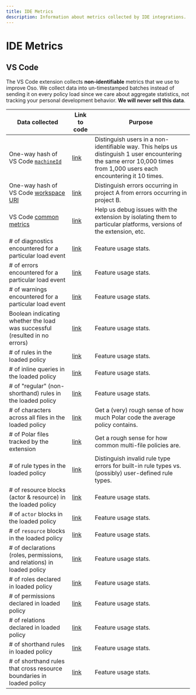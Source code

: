 ```yaml
---
title: IDE Metrics
description: Information about metrics collected by IDE integrations.
---
```


# IDE Metrics

## VS Code

The VS Code extension collects **non-identifiable** metrics that we use to
improve Oso. We collect data into un-timestamped batches instead of sending it
on every policy load since we care about aggregate statistics, not tracking
your personal development behavior. **We will never sell this data**.

| Data collected | Link to code | Purpose |
| -------------- | ------------ | ------- |
| One-way hash of VS Code [`machineId`][machineId] | [link](https://github.com/osohq/oso/blob/1a7a0ab130696a7849c04de5b8a869eda32d3998/vscode/oso/client/src/telemetry.ts#L79) | Distinguish users in a non-identifiable way. This helps us distinguish 1 user encountering the same error 10,000 times from 1,000 users each encountering it 10 times. |
| One-way hash of VS Code [workspace URI][uri] | [link](https://github.com/osohq/oso/blob/1a7a0ab130696a7849c04de5b8a869eda32d3998/vscode/oso/client/src/telemetry.ts#L84) | Distinguish errors occurring in project A from errors occurring in project B. |
| VS Code [common metrics][] | [link](https://github.com/osohq/oso/blob/075af46d93361296453936de42f5d6aed03ee31c/vscode/oso/client/src/telemetry.ts#L96-L119) | Help us debug issues with the extension by isolating them to particular platforms, versions of the extension, etc. |
| # of diagnostics encountered for a particular load event | [link](https://github.com/osohq/oso/blob/1a7a0ab130696a7849c04de5b8a869eda32d3998/vscode/oso/client/src/telemetry.ts#L59) | Feature usage stats. |
| # of errors encountered for a particular load event | [link](https://github.com/osohq/oso/blob/1a7a0ab130696a7849c04de5b8a869eda32d3998/vscode/oso/client/src/telemetry.ts#L60) | Feature usage stats. |
| # of warnings encountered for a particular load event | [link](https://github.com/osohq/oso/blob/1a7a0ab130696a7849c04de5b8a869eda32d3998/vscode/oso/client/src/telemetry.ts#L63) | Feature usage stats. |
| Boolean indicating whether the load was successful (resulted in no errors) | [link](https://github.com/osohq/oso/blob/1a7a0ab130696a7849c04de5b8a869eda32d3998/vscode/oso/client/src/telemetry.ts#L61) | Feature usage stats. |
| # of rules in the loaded policy | [link](https://github.com/osohq/oso/blob/1a7a0ab130696a7849c04de5b8a869eda32d3998/vscode/oso/client/src/telemetry.ts#L62) | Feature usage stats. |
| # of inline queries in the loaded policy | [link](https://github.com/osohq/oso/blob/1a7a0ab130696a7849c04de5b8a869eda32d3998/vscode/oso/client/src/telemetry.ts#L108) | Feature usage stats. |
| # of "regular" (non-shorthand) rules in the loaded policy | [link](https://github.com/osohq/oso/blob/1a7a0ab130696a7849c04de5b8a869eda32d3998/vscode/oso/client/src/telemetry.ts#L109) | Feature usage stats. |
| # of characters across all files in the loaded policy | [link](https://github.com/osohq/oso/blob/1a7a0ab130696a7849c04de5b8a869eda32d3998/vscode/oso/client/src/telemetry.ts#L110) | Get a (very) rough sense of how much Polar code the average policy contains. |
| # of Polar files tracked by the extension | [link](https://github.com/osohq/oso/blob/1a7a0ab130696a7849c04de5b8a869eda32d3998/vscode/oso/client/src/telemetry.ts#L111) | Get a rough sense for how common multi-file policies are. |
| # of rule types in the loaded policy | [link](https://github.com/osohq/oso/blob/1a7a0ab130696a7849c04de5b8a869eda32d3998/vscode/oso/client/src/telemetry.ts#L112) | Distinguish invalid rule type errors for built-in rule types vs. (possibly) user-defined rule types. |
| # of resource blocks (actor & resource) in the loaded policy | [link](https://github.com/osohq/oso/blob/1a7a0ab130696a7849c04de5b8a869eda32d3998/vscode/oso/client/src/telemetry.ts#L115) | Feature usage stats. |
| # of `actor` blocks in the loaded policy | [link](https://github.com/osohq/oso/blob/1a7a0ab130696a7849c04de5b8a869eda32d3998/vscode/oso/client/src/telemetry.ts#L116) | Feature usage stats. |
| # of `resource` blocks in the loaded policy | [link](https://github.com/osohq/oso/blob/1a7a0ab130696a7849c04de5b8a869eda32d3998/vscode/oso/client/src/telemetry.ts#L117) | Feature usage stats. |
| # of declarations (roles, permissions, and relations) in loaded policy | [link](https://github.com/osohq/oso/blob/1a7a0ab130696a7849c04de5b8a869eda32d3998/vscode/oso/client/src/telemetry.ts#L118) | Feature usage stats. |
| # of roles declared in loaded policy | [link](https://github.com/osohq/oso/blob/1a7a0ab130696a7849c04de5b8a869eda32d3998/vscode/oso/client/src/telemetry.ts#L119) | Feature usage stats. |
| # of permissions declared in loaded policy | [link](https://github.com/osohq/oso/blob/1a7a0ab130696a7849c04de5b8a869eda32d3998/vscode/oso/client/src/telemetry.ts#L120) | Feature usage stats. |
| # of relations declared in loaded policy | [link](https://github.com/osohq/oso/blob/1a7a0ab130696a7849c04de5b8a869eda32d3998/vscode/oso/client/src/telemetry.ts#L121) | Feature usage stats. |
| # of shorthand rules in loaded policy | [link](https://github.com/osohq/oso/blob/1a7a0ab130696a7849c04de5b8a869eda32d3998/vscode/oso/client/src/telemetry.ts#L122) | Feature usage stats. |
| # of shorthand rules that cross resource boundaries in loaded policy | [link](https://github.com/osohq/oso/blob/1a7a0ab130696a7849c04de5b8a869eda32d3998/vscode/oso/client/src/telemetry.ts#L123) | Feature usage stats. |

[common metrics]: https://github.com/microsoft/vscode-extension-telemetry/blob/188ee72da1741565a7ac80162acb7a08924c6a51/src/common/baseTelemetryReporter.ts#L134-L174
[machineId]: https://code.visualstudio.com/api/references/vscode-api#3252
[uri]: https://code.visualstudio.com/api/references/vscode-api#2515
